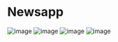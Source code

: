 # Newsapp
![image](https://github.com/user-attachments/assets/4a20ccc4-19d3-438e-bb4f-b17ccb13ecc4)
![image](https://github.com/user-attachments/assets/2830ed54-41f0-48b2-a54b-d29121ab2613)
![image](https://github.com/user-attachments/assets/e0d2bbc1-b1fd-4ad5-a987-2b022609ad82)
![image](https://github.com/user-attachments/assets/c8714db0-f571-435c-b142-00c74c0ae93e)
